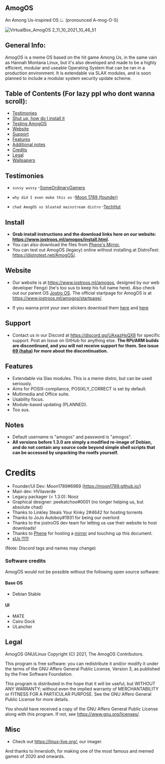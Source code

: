 ## AmogOS
An Among Us-inspired OS ඞ. (pronounced A-mog-O-S)

![VirtualBox_AmogOS 2_11_10_2021_10_46_51](https://user-images.githubusercontent.com/68126718/136875158-9019cfc8-a63f-49f5-8963-674b20757692.png)

## General Info:  

AmogOS is a meme OS based on the hit game Among Us, in the same vain as Hannah Montana Linux, but it's also developed and made to be a highly efficient, modular and useable Operating System that can be ran in a production environment. It is extendable via SLAX modules, and is soon planned to include a modular system security update scheme.

## Table of Contents (For lazy ppl who dont wanna scroll):
- [Testimonies](#Testimonies)  
- [Shut up, how do I install it](#Install) <br>
- [Testing AmogOS](#Testing-AmogOS)  <br>
- [Website](#Website)  
- [Support](#Support)  
- [Features](#Features)  
- [Additional notes](#Notes)  
- [Credits](#Credits)  
- [Legal](#Legal)
- [Wallpapers](https://github.com/jostroOS/AmogOS-Wallpapers)  

## Testimonies

- `sussy wussy` -[SomeOrdinaryGamers](https://www.youtube.com/watch?v=ixLuhDxNktk)
  
- `why did I even make this os` -[Moon 1789 (founder)](https://www.youtube.com/watch?v=hkzYIwMYds8)
  
- `chad AmogOS vs bloated mainstream distro` -[TechHut](https://www.youtube.com/watch?v=ymYIJYb2hYI)  

## Install
- **Grab install instructions and the download links here on our website: https://www.jostroos.ml/amogos/install.html.**
- You can also download the files from <a href="https://storage.phene.dev/amogos/">Phene's Mirror.</a>
- You can test out AmogOS (legacy) online without installing at DistroTest: https://distrotest.net/AmogOS/.

## Website
- Our website is at https://www.jostroos.ml/amogos, designed by our web developer Fengzi (he's too sus to keep his full name here). Also check out our parent OS [Jostro OS](https://github.com/jostroOS/jostro). The official startpage for AmogOS is at https://www.jostroos.ml/amogos/startpage/.

- If you wanna print your own stickers download them [here](https://cdn.discordapp.com/attachments/867502562953658428/867512035687530526/amog-icon.png) and [here](https://cdn.discordapp.com/attachments/867502562953658428/867871352035082300/amogoschip-sticker.png)

## Support
- Contact us in our Discord at https://discord.gg/UAxazHsQX8 for specific support. Post an Issue on GitHub for anything else. **The RPi/ARM builds are discontinued, and you will not receive support for them. See issue [69 (haha)](https://github.com/LeenuxDev/AmogOS/issues/69) for more about the discontinuation.**

## Features
- Extendable via Slax modules. This is a meme distro, but can be used seriously.
- Aims for POSIX-compliance, POSIXLY_CORRECT is set by default.
- Multimedia and Office suite.
- Usability focus.
- Module-based updating (PLANNED).
- Too sus.

## Notes

- Default username is "amogos" and password is "amogos".
- **All versions before 1.3.0 are simply a modified re-image of Debian, and do not contain any source code beyond simple shell scripts that can be accessed by unpacking the rootfs yourself.**

# Credits
- Founder/UI Dev: Moon1789#6969 (https://moon1789.github.io/)
- Main dev: HVilaverde
- Legacy packager (< 1.3.0): Nooz
- Graphical designer: peekatchoo#0001 (no longer helping us, but absolute chad)
- Thanks to Linkley Steals Your Kinky 2#4642 for hosting torrents
- Thanks to JoJo Autoboy#1931 for being our overlord
- Thanks to the jostroOS dev team for letting us use their website to host downloads!
- Thanks to [Phene](https://phene.dev) for hosting a [mirror](https://storage.phene.dev/amogos) and touching up this document.
- [sUs !1!1!](https://linustechtips.com/uploads/monthly_2021_03/1647043410_LinusWindowsXP.png.52fed85d600faa323ec2fa515d1b3ff7.png)

(Note: Discord tags and names may change)

### Software credits
AmogOS would not be possible without the following open source software:

#### Base OS  

- Debian Stable

#### UI  

- MATE
- Cairo Dock
- ULancher

## Legal

AmogOS GNU/Linux
Copyright (C) 2021, The AmogOS Contributors.

This program is free software: you can redistribute it and/or modify
it under the terms of the GNU Affero General Public License, Version 3,
as published by the Free Software Foundation.

This program is distributed in the hope that it will be useful,
but WITHOUT ANY WARRANTY; without even the implied warranty of
MERCHANTABILITY or FITNESS FOR A PARTICULAR PURPOSE.  See the
GNU Affero General Public License for more details.

You should have received a copy of the GNU Affero General Public License
along with this program.  If not, see <https://www.gnu.org/licenses/>.

## Misc  

- Check out https://linux-live.org/, our imager.  

And thanks to Innersloth, for making one of the most famous and memed games of 2020 and onwards.  
